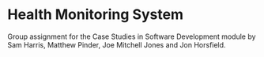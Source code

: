 # Health Monitoring System
Group assignment for the Case Studies in Software Development module by Sam Harris, Matthew Pinder, Joe Mitchell Jones and Jon Horsfield.
